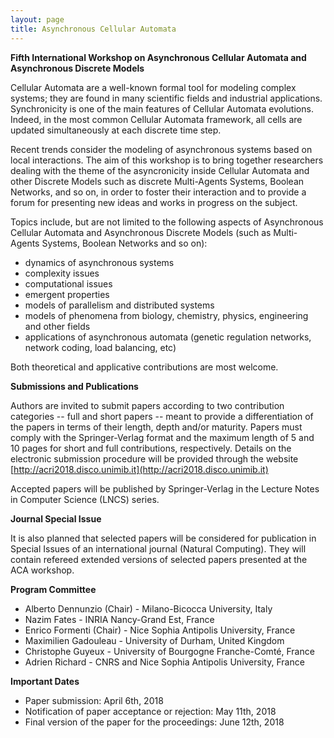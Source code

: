 ```yaml
---
layout: page
title: Asynchronous Cellular Automata
---
```



**Fifth International Workshop on Asynchronous Cellular Automata and Asynchronous Discrete Models**


Cellular Automata are a well-known formal tool for modeling complex systems; they are found in many scientific fields and industrial applications. Synchronicity is one of the main features of Cellular Automata evolutions. Indeed, in the most common Cellular Automata framework, all cells are updated simultaneously at each discrete time step.

Recent trends consider the modeling of asynchronous systems based on local interactions. The aim of this workshop is to bring together researchers dealing with the theme of the asyncronicity inside Cellular Automata and other Discrete Models such as discrete Multi-Agents Systems, Boolean Networks, and so on, in order to foster their interaction and to provide a forum for presenting new ideas and works in progress on the subject.

Topics include, but are not limited to the following aspects of Asynchronous Cellular Automata and Asynchronous Discrete Models (such as Multi-Agents Systems, Boolean Networks and so on):

- dynamics of asynchronous systems
- complexity issues
- computational issues
- emergent properties
- models of parallelism and distributed systems
- models of phenomena from biology, chemistry, physics, engineering and other fields
- applications of asynchronous automata (genetic regulation networks, network coding, load balancing, etc)

Both theoretical and applicative contributions are most welcome.

**Submissions and Publications**

Authors are invited to submit papers according to two contribution categories -- full and short papers -- meant to provide a differentiation of the papers in terms of their length, depth and/or maturity. Papers must comply with the Springer-Verlag format and the maximum length of 5 and 10 pages for short and full contributions, respectively.
Details on the electronic submission procedure will be provided through the website [http://acri2018.disco.unimib.it](http://acri2018.disco.unimib.it)

Accepted papers will be published by Springer-Verlag in the Lecture Notes in Computer Science (LNCS) series.

**Journal Special Issue**

It is also planned that selected papers will be considered for publication in Special Issues of an international journal (Natural Computing).
They will contain refereed extended versions of selected papers presented at the ACA workshop.


**Program Committee**

- Alberto Dennunzio (Chair) - Milano-Bicocca University, Italy
- Nazim Fates  - INRIA Nancy-Grand Est, France
- Enrico Formenti (Chair) - Nice Sophia Antipolis University, France
- Maximilien Gadouleau - University of Durham, United Kingdom
- Christophe Guyeux  - University of Bourgogne Franche-Comté, France
- Adrien Richard - CNRS and Nice Sophia Antipolis University, France


**Important Dates**

- Paper submission: April 6th, 2018
- Notification of paper acceptance or rejection: May 11th, 2018
- Final version of the paper for the proceedings: June 12th, 2018
